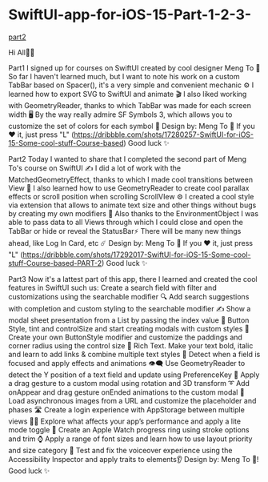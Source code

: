 # SwiftUI-app-for-iOS-15-Part-1-2-3-
[part2](https://user-images.githubusercontent.com/98657431/175901086-a7c4ac94-e79d-4ff0-90c7-d24628e9d3ac.png)

Hi All👋🏻

Part1
I signed up for courses on SwiftUI created by cool designer Meng To 🙌
So far I haven't learned much, but I want to note his work on a custom TabBar based on Spacer(), it's a very simple and convenient mechanic ⚙️
I learned how to export SVG to SwiftUI and animate 🎬
I also liked working with GeometryReader, thanks to which TabBar was made for each screen width 🖥
By the way really admire SF Symbols 3, which allows you to customize the set of colors for each symbol 🍎
Design by: Meng To 💪
If you ❤️ it, just press "L" (https://dribbble.com/shots/17280257-SwiftUI-for-iOS-15-Some-cool-stuff-Course-based)
Good luck ✨

Part2
Today I wanted to share that I completed the second part of Meng To's course on SwiftUI ✍️
I did a lot of work with the MatchedGeometryEffect, thanks to which I made cool transitions between View 🌸
I also learned how to use GeometryReader to create cool parallax effects or scroll position when scrolling ScrollVIew ⚙️
I created a cool style via extension that allows to animate text size and other things without bugs by creating my own modifiers 🐼
Also thanks to the EnvironmentObject I was able to pass data to all Views through which I could close and open the TabBar or hide or reveal the StatusBar⚡️
There will be many new things ahead, like Log In Сard, etc ☄️
Design by: Meng To 💪
If you ❤️ it, just press "L" (https://dribbble.com/shots/17292017-SwiftUI-for-iOS-15-Some-cool-stuff-Course-based-PART-2)
Good luck ✨

Part3
Now it's a lattest part of this app, there I learned and created the cool features in SwiftUI such us:
Create a search field with filter and customizations using the searchable modifier 🔍
Add search suggestions with completion and custom styling to the searchable modifier ✍️
Show a modal sheet presentation from a List by passing the index value 📌
Button Style, tint and controlSize and start creating modals with custom styles 🔳
Create your own ButtonStyle modifier and customize the paddings and corner radius using the control size 🔲
Rich Text. Make your text bold, italic and learn to add links & combine multiple text styles 💯
Detect when a field is focused and apply effects and animations 👁‍🗨
Use GeometryReader to detect the Y position of a text field and update using PreferenceKey 📐
Apply a drag gesture to a custom modal using rotation and 3D transform ➰
Add onAppear and drag gesture onEnded animations to the custom modal 👐
Load asynchronous images from a URL and customize the placeholder and phases 🛣
Create a login experience with AppStorage between multiple views 👮‍♂️
Explore what affects your app’s performance and apply a lite mode toggle 🌈
Create an Apple Watch progress ring using stroke options and trim ⌚️
Apply a range of font sizes and learn how to use layout priority and size category 🔭
Test and fix the voiceover experience using the Accessibility Inspector and apply traits to elements👂
Design by: Meng To 💪!
Good luck ✨
